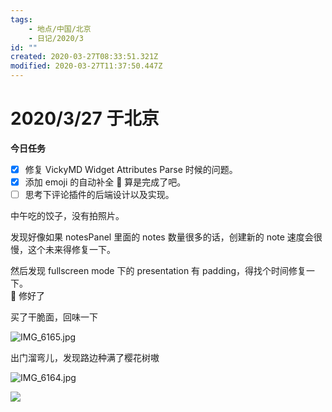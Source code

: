```yaml
---
tags:
    - 地点/中国/北京
    - 日记/2020/3
id: ""
created: 2020-03-27T08:33:51.321Z
modified: 2020-03-27T11:37:50.447Z
---
```


# 2020/3/27 于北京

**今日任务**

- [x] 修复 VickyMD Widget Attributes Parse 时候的问题。
- [x] 添加 emoji 的自动补全 :full_moon_with_face: 算是完成了吧。
- [ ] 思考下评论插件的后端设计以及实现。

中午吃的饺子，没有拍照片。

发现好像如果 notesPanel 里面的 notes 数量很多的话，创建新的 note 速度会很慢，这个未来得修复一下。

然后发现 fullscreen mode 下的 presentation 有 padding，得找个时间修复一下。  
:full_moon_with_face: 修好了

<!-- @timer "date":"Fri Mar 27 2020 19:36:19 GMT+0800 (China Standard Time)" -->

买了干脆面，回味一下

![IMG_6165.jpg](https://i.loli.net/2020/03/27/S92e5Hxupv6nA8K.jpg)

出门溜弯儿，发现路边种满了樱花树嗷

![IMG_6164.jpg](https://i.loli.net/2020/03/27/UZeAuWrIN49XMqo.jpg)

![](https://i.loli.net/2020/03/27/Bu5W2DGadMJRUIs.jpg)
